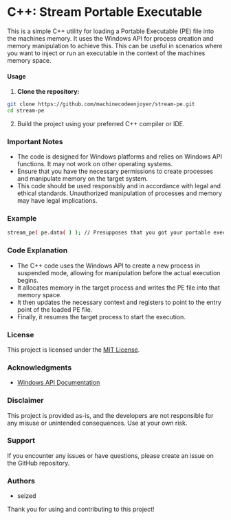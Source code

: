 # C++: Stream Portable Executable

This is a simple C++ utility for loading a Portable Executable (PE) file into the machines memory. It uses the Windows API for process creation and memory manipulation to achieve this. This can be useful in scenarios where you want to inject or run an executable in the context of the machines memory space.

#### Usage

1. **Clone the repository:**
```bash
git clone https://github.com/machinecodeenjoyer/stream-pe.git
cd stream-pe
```
2. Build the project using your preferred C++ compiler or IDE.

### Important Notes

- The code is designed for Windows platforms and relies on Windows API functions. It may not work on other operating systems.
- Ensure that you have the necessary permissions to create processes and manipulate memory on the target system.
- This code should be used responsibly and in accordance with legal and ethical standards. Unauthorized manipulation of processes and memory may have legal implications.

### Example

```bash
stream_pe( pe.data( ) ); // Presupposes that you got your portable executable in bytes
```

### Code Explanation

- The C++ code uses the Windows API to create a new process in suspended mode, allowing for manipulation before the actual execution begins.
- It allocates memory in the target process and writes the PE file into that memory space.
- It then updates the necessary context and registers to point to the entry point of the loaded PE file.
- Finally, it resumes the target process to start the execution.

### License

This project is licensed under the [MIT License](LICENSE).

### Acknowledgments

- [Windows API Documentation](https://docs.microsoft.com/en-us/windows/win32/api/)

### Disclaimer
This project is provided as-is, and the developers are not responsible for any misuse or unintended consequences. Use at your own risk.

### Support
If you encounter any issues or have questions, please create an issue on the GitHub repository.

### Authors
- seized

Thank you for using and contributing to this project!
